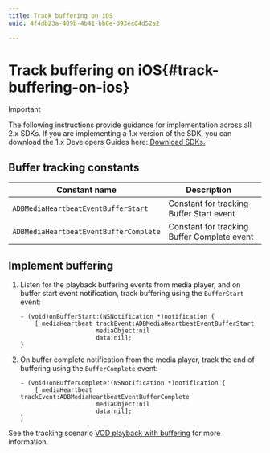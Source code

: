 ```yaml
---
title: Track buffering on iOS
uuid: 4f4db23a-489b-4b41-bb6e-393ec64d52a2

---
```


# Track buffering on iOS{#track-buffering-on-ios}

>[!IMPORTANT]
>
>The following instructions provide guidance for implementation across all 2.x SDKs. If you are implementing a 1.x version of the SDK, you can download the 1.x Developers Guides here: [Download SDKs.](/help/sdk-implement/download-sdks.md)

## Buffer tracking constants


|  Constant name  | Description&nbsp;&nbsp;&nbsp;&nbsp;  |
|---|---|
|  `ADBMediaHeartbeatEventBufferStart`  | Constant for tracking Buffer Start event  |
|  `ADBMediaHeartbeatEventBufferComplete`  | Constant for tracking Buffer Complete event  |

## Implement buffering

1. Listen for the playback buffering events from media player, and on buffer start event notification, track buffering using the `BufferStart` event: 

   ```
   - (void)onBufferStart:(NSNotification *)notification { 
       [_mediaHeartbeat trackEvent:ADBMediaHeartbeatEventBufferStart  
                        mediaObject:nil  
                        data:nil]; 
   }
   ```

1. On buffer complete notification from the media player, track the end of buffering using the `BufferComplete` event: 

   ```
   - (void)onBufferComplete:(NSNotification *)notification { 
       [_mediaHeartbeat trackEvent:ADBMediaHeartbeatEventBufferComplete  
                        mediaObject:nil  
                        data:nil]; 
   }
   ```

See the tracking scenario [VOD playback with buffering](/help/sdk-implement/tracking-scenarios/vod-buffering.md) for more information.
